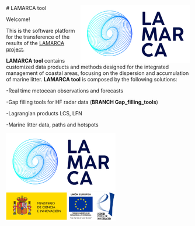 <a href="[https://www.lamarca-project.eu/]">
    <img src="logoLAMARCA.png" alt="150" width="300" align="right" >
</a>
# LAMARCA tool

Welcome!

This is the software platform for the transference of the results of the [LAMARCA project](https://www.lamarca-project.eu/).

**LAMARCA tool** contains customized data products and methods designed for the integrated management of coastal areas, focusing on the dispersion and accumulation of marine litter. **LAMARCA tool** is composed by the following solutions:


-Real time metocean observations and forecasts

-Gap filling tools for HF radar data (**BRANCH Gap_filling_tools**)

-Lagrangian products LCS, LFN

-Marine litter data, paths and hotspots


<img src="logoLAMARCA.png" alt="150" width="300"/>

<img src="logoAEI.png" alt="150" width="300"/>
